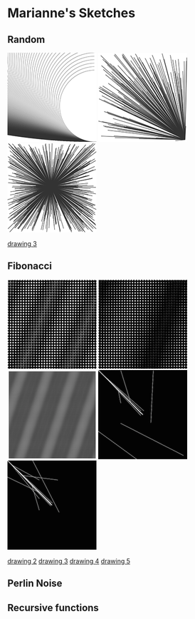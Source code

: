 # Marianne's Sketches

## Random
![](Marianne/Random/1.png)
![](Marianne/Random/2.png)
![](Marianne/Random/3.png)

[drawing 3](Marianne/Random/random3.pv)


## Fibonacci
![](Marianne/Fibonacci/fibonacci1.png)
![](Marianne/Fibonacci/fibonacci2.png)
![](Marianne/Fibonacci/fibonacci3.png)
![](Marianne/Fibonacci/fibonacci4.png)
![](Marianne/Fibonacci/fibonacci5.png)

[drawing 2](Marianne/Fibonacci/fibonacci2.pv)
[drawing 3](Marianne/Fibonacci/fibonacci3.pv)
[drawing 4](Marianne/Fibonacci/fibonacci4.pv)
[drawing 5](Marianne/Fibonacci/fibonacci5.pv)



## Perlin Noise


## Recursive functions
            
